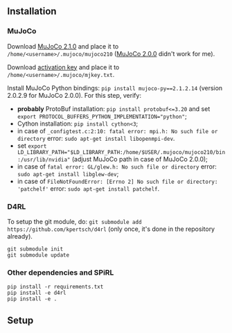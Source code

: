 ## Installation

### MuJoCo

Download [MuJoCo 2.1.0](https://github.com/google-deepmind/mujoco/releases/tag/2.1.0) and place it to `/home/<username>/.mujoco/mujoco210` ([MuJoCo 2.0.0](https://www.roboti.us/download.html) didn't work for me).

Download [activation key](https://www.roboti.us/license.html) and place it to `/home/<username>/.mujoco/mjkey.txt`.

Install MuJoCo Python bindings: `pip install mujoco-py==2.1.2.14` (version 2.0.2.9 for MuJoCo 2.0.0). For this step, verify:

- **probably** ProtoBuf installation: `pip install protobuf<=3.20` and set `export PROTOCOL_BUFFERS_PYTHON_IMPLEMENTATION="python"`;
- Cython installation: `pip install cython<3`;
- in case of `_configtest.c:2:10: fatal error: mpi.h: No such file or directory` error: `sudo apt-get install libopenmpi-dev`.
- set `export LD_LIBRARY_PATH="$LD_LIBRARY_PATH:/home/$USER/.mujoco/mujoco210/bin:/usr/lib/nvidia"` (adjust MuJoCo path in case of MuJoCo 2.0.0);
- in case of `fatal error: GL/glew.h: No such file or directory` error: `sudo apt-get install libglew-dev`;
- in case of `FileNotFoundError: [Errno 2] No such file or directory: 'patchelf'` error: `sudo apt-get install patchelf`.

### D4RL

To setup the git module, do: `git submodule add https://github.com/kpertsch/d4rl` (only once, it's done in the repository already).

```shell
git submodule init
git submodule update
```

### Other dependencies and SPiRL

```shell
pip install -r requirements.txt
pip install -e d4rl
pip install -e .
```

## Setup
